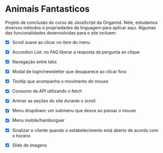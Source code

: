 # Animais Fantasticos

Projeto de conclusão do curso de JavaScript da Origamid. Nele, estudamos diversos métodos e propriedades da linguagem para aplicar aqui. Algumas das funcionalidades desenvolvidas para o site incluem:

- [x] Scroll suave ao clicar no item do menu
- [x] Accordion List: no FAQ liberar a resposta da pergunta ao clique
- [x] Navegação entre tabs
- [x] Modal de login/newsletter que desaparece ao clicar fora
- [x] Tooltip que acompanha o movimento do mouse
- [x] Consumo de API utilizando o fetch
- [x] Animar as seções do site durante o scroll
- [x] Menu dropdown: um submenu que desce ao passar o mouse
- [x] Menu mobile/hambúrguer
- [x] Sinalizar o cliente quando o estabelecimento está aberto de acordo com o horário
- [x] Slide de imagens
 
